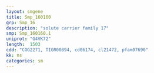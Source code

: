 ```yaml
---
layout: smgene
title: Smp_160160
grp: Smp_16
description: "solute carrier family 17"
smp: Smp_160160.1
uniprot: "G4VK72"
length:  1503
cdd: "COG2271, TIGR00894, cd06174, cl21472, pfam07690"
kk: ns
categories: sm
---
```

